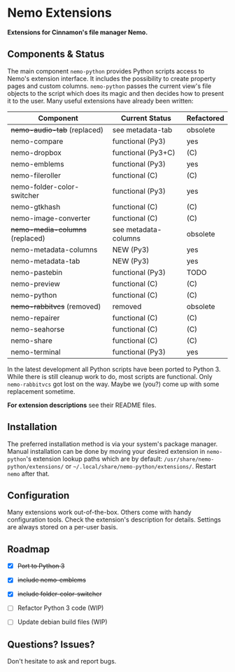 # Nemo Extensions

**Extensions for Cinnamon's file manager Nemo.**


## Components & Status

The main component `nemo-python` provides Python scripts access to Nemo's
extension interface. It includes the possibility to create property pages
and custom columns. `nemo-python` passes the current view's file objects
to the script which does its magic and then decides how to present it to
the user.
Many useful extensions have already been written:

| Component                         | Current Status       | Refactored |
|-----------------------------------|----------------------|------------|
| ~~nemo-audio-tab~~ (replaced)     | see metadata-tab     | obsolete   |
| nemo-compare                      | functional (Py3)     | yes        |
| nemo-dropbox                      | functional (Py3+C)   | (C)        |
| nemo-emblems                      | functional (Py3)     | yes        |
| nemo-fileroller                   | functional (C)       | (C)        |
| nemo-folder-color-switcher        | functional (Py3)     | yes        |
| nemo-gtkhash                      | functional (C)       | (C)        |
| nemo-image-converter              | functional (C)       | (C)        |
| ~~nemo-media-columns~~ (replaced) | see metadata-columns | obsolete   |
| nemo-metadata-columns             | NEW (Py3)            | yes        |
| nemo-metadata-tab                 | NEW (Py3)            | yes        |
| nemo-pastebin                     | functional (Py3)     | TODO       |
| nemo-preview                      | functional (C)       | (C)        |
| nemo-python                       | functional (C)       | (C)        |
| ~~nemo-rabbitvcs~~ (removed)      | removed              | obsolete   |
| nemo-repairer                     | functional (C)       | (C)        |
| nemo-seahorse                     | functional (C)       | (C)        |
| nemo-share                        | functional (C)       | (C)        |
| nemo-terminal                     | functional (Py3)     | yes        |


In the latest development all Python scripts have been ported to Python 3.
While there is still cleanup work to do, most scripts are functional.
Only `nemo-rabbitvcs` got lost on the way. Maybe we (you?) come up with
some replacement sometime.

**For extension descriptions** see their README files.


## Installation

The preferred installation method is via your system's package manager.
Manual installation can be done by moving your desired extension in
`nemo-python`'s extension lookup paths which are by default:
`/usr/share/nemo-python/extensions/` or
`~/.local/share/nemo-python/extensions/`.
Restart `nemo` after that.


## Configuration

Many extensions work out-of-the-box. Others come with handy configuration
tools. Check the extension's description for details. Settings are always
stored on a per-user basis.


## Roadmap

- [x] ~~Port to Python 3~~
- [x] ~~include nemo-emblems~~
- [x] ~~include folder-color-switcher~~
- [ ] Refactor Python 3 code (WIP)
- [ ] Update debian build files (WIP)


## Questions? Issues?

Don't hesitate to ask and report bugs.
